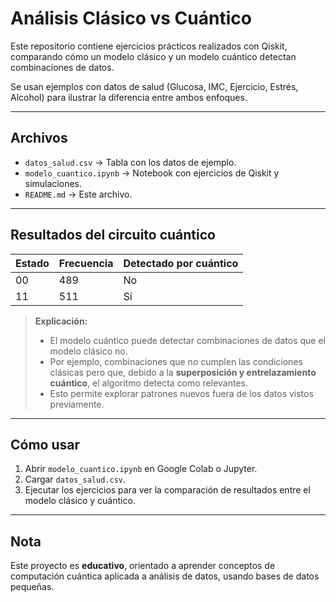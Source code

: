 # Análisis Clásico vs Cuántico

Este repositorio contiene ejercicios prácticos realizados con Qiskit, comparando cómo un modelo clásico y un modelo cuántico detectan combinaciones de datos.  

Se usan ejemplos con datos de salud (Glucosa, IMC, Ejercicio, Estrés, Alcohol) para ilustrar la diferencia entre ambos enfoques.

---

## Archivos

- `datos_salud.csv` → Tabla con los datos de ejemplo.  
- `modelo_cuantico.ipynb` → Notebook con ejercicios de Qiskit y simulaciones.  
- `README.md` → Este archivo.  

---

## Resultados del circuito cuántico

| Estado | Frecuencia | Detectado por cuántico |
|--------|------------|-----------------------|
| 00     | 489        | No                    |
| 11     | 511        | Sí                    |

> **Explicación:**  
> - El modelo cuántico puede detectar combinaciones de datos que el modelo clásico no.  
> - Por ejemplo, combinaciones que no cumplen las condiciones clásicas pero que, debido a la **superposición y entrelazamiento cuántico**, el algoritmo detecta como relevantes.  
> - Esto permite explorar patrones nuevos fuera de los datos vistos previamente.

---

## Cómo usar

1. Abrir `modelo_cuantico.ipynb` en Google Colab o Jupyter.  
2. Cargar `datos_salud.csv`.  
3. Ejecutar los ejercicios para ver la comparación de resultados entre el modelo clásico y cuántico.  

---

## Nota

Este proyecto es **educativo**, orientado a aprender conceptos de computación cuántica aplicada a análisis de datos, usando bases de datos pequeñas.
